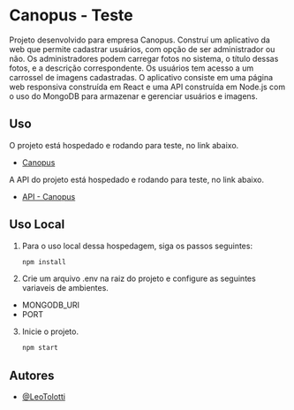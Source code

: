# Canopus - Teste

Projeto desenvolvido para empresa Canopus.
Construí um aplicativo da web que permite cadastrar usuários, com opção de ser administrador ou não.
Os administradores podem carregar fotos no sistema, o título dessas fotos, e a descrição correspondente.
Os usuários tem acesso a um carrossel de imagens cadastradas.
O aplicativo consiste em uma página web responsiva construída em React e uma API construída em Node.js com o uso do MongoDB para armazenar e gerenciar usuários e imagens.

## Uso

O projeto está hospedado e rodando para teste, no link abaixo.

- [Canopus](https://canopus-teste-web.netlify.app/)

A API do projeto está hospedado e rodando para teste, no link abaixo.

- [API - Canopus](https://canopus-teste-api.vercel.app/)

## Uso Local

1. Para o uso local dessa hospedagem, siga os passos seguintes:

   ```bash
   npm install

   ```

2. Crie um arquivo .env na raiz do projeto e configure as seguintes variaveis de ambientes.

- MONGODB_URI
- PORT

3. Inicie o projeto.
   ```bash
   npm start
   ```

## Autores

- [@LeoTolotti](https://github.com/LeoTolotti)
